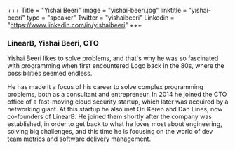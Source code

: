 +++
Title = "Yishai Beeri"
image = "yishai-beeri.jpg"
linktitle = "yishai-beeri"
type = "speaker"
Twitter = "yishaibeeri"
Linkedin = "https://www.linkedin.com/in/yishaibeeri"
+++

### LinearB, Yishai Beeri, CTO
Yishai Beeri likes to solve problems, and that's why he was so fascinated with programming when first encountered Logo back in the 80s, where the possibilities seemed endless.

He has made it a focus of his career to solve complex programming problems, both as a consultant and entrepreneur. In 2014 he joined the CTO office of a fast-moving cloud security startup, which later was acquired by a networking giant. At this startup he also met Ori Keren and Dan Lines, now co-founders of LinearB. He joined them shortly after the company was established, in order to get back to what he loves most about engineering, solving big challenges, and this time he is focusing on the world of dev team metrics and software delivery management.